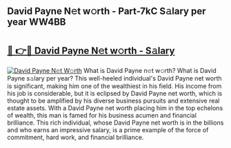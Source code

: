 ## David Payne N𝚎t w𝚘rth - Part-7kC S𝚊lary per year WW4BB

# <h2><a href="http://gc3ib2.nevu.top/?p=David+Payne">🔗 👉🔴 David Payne N𝚎t w𝚘rth - S𝚊lary</a></h2>

[![David Payne N𝚎t W𝚘rth](https://i.imgur.com/Oavwk0R.jpeg)](http://gc3ib2.nevu.top/?p=David+Payne)
What is David Payne n𝚎t w𝚘rth? What is David Payne s𝚊lary per year?
This well-heeled individual's David Payne net worth is significant, making him one of the wealthiest in his field. His income from his job is considerable, but it is eclipsed by David Payne net worth, which is thought to be amplified by his diverse business pursuits and extensive real estate assets. With a David Payne net worth placing him in the top echelons of wealth, this man is famed for his business acumen and financial brilliance. This rich individual, whose David Payne net worth is in the billions and who earns an impressive salary, is a prime example of the force of commitment, hard work, and financial brilliance.
